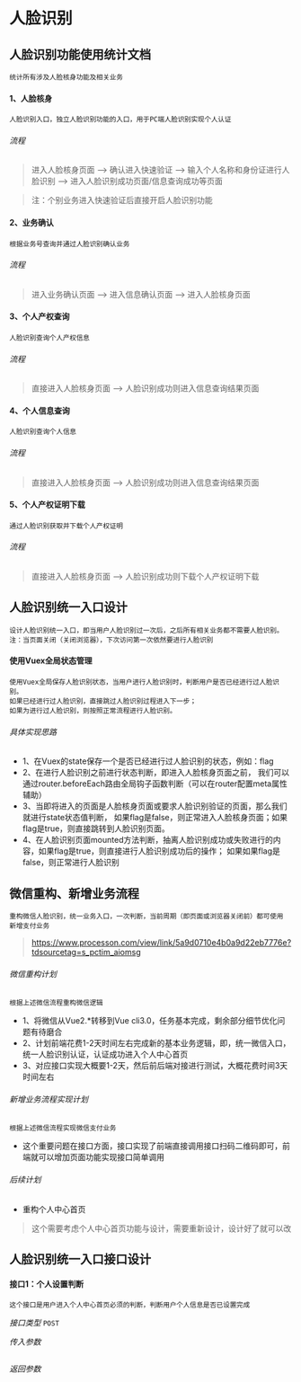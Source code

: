 # 人脸识别

## 人脸识别功能使用统计文档

    统计所有涉及人脸核身功能及相关业务
    
#### 1、人脸核身

    人脸识别入口，独立人脸识别功能的入口，用于PC端人脸识别实现个人认证

###### 流程

> 进入人脸核身页面 --> 确认进入快速验证 --> 输入个人名称和身份证进行人脸识别 --> 进入人脸识别成功页面/信息查询成功等页面

> 注：个别业务进入快速验证后直接开启人脸识别功能

#### 2、业务确认

    根据业务号查询并通过人脸识别确认业务

###### 流程

> 进入业务确认页面 --> 进入信息确认页面 --> 进入人脸核身页面

#### 3、个人产权查询

    人脸识别查询个人产权信息

###### 流程

> 直接进入人脸核身页面 --> 人脸识别成功则进入信息查询结果页面

#### 4、个人信息查询

    人脸识别查询个人信息

###### 流程

> 直接进入人脸核身页面 --> 人脸识别成功则进入信息查询结果页面

#### 5、个人产权证明下载

    通过人脸识别获取并下载个人产权证明

###### 流程

> 直接进入人脸核身页面 --> 人脸识别成功则下载个人产权证明下载


## 人脸识别统一入口设计

    设计人脸识别统一入口，即当用户人脸识别过一次后，之后所有相关业务都不需要人脸识别。
    注：当页面关闭（关闭浏览器），下次访问第一次依然要进行人脸识别

#### 使用Vuex全局状态管理

    使用Vuex全局保存人脸识别状态，当用户进行人脸识别时，判断用户是否已经进行过人脸识别。
    如果已经进行过人脸识别，直接跳过人脸识别过程进入下一步；
    如果为进行过人脸识别，则按照正常流程进行人脸识别。

###### 具体实现思路

- 1、在Vuex的state保存一个是否已经进行过人脸识别的状态，例如：flag
- 2、在进行人脸识别之前进行状态判断，即进入人脸核身页面之前，
    我们可以通过router.beforeEach路由全局钩子函数判断（可以在router配置meta属性辅助）
- 3、当即将进入的页面是人脸核身页面或要求人脸识别验证的页面，那么我们就进行state状态值判断，
    如果flag是false，则正常进入人脸核身页面；如果flag是true，则直接跳转到人脸识别页面。
- 4、在人脸识别页面mounted方法判断，抽离人脸识别成功或失败进行的内容，如果flag是true，则直接进行人脸识别成功后的操作；
    如果如果flag是false，则正常进行人脸识别

## 微信重构、新增业务流程

    重构微信人脸识别，统一业务入口，一次判断，当前周期（即页面或浏览器关闭前）都可使用
    新增支付业务

> https://www.processon.com/view/link/5a9d0710e4b0a9d22eb7776e?tdsourcetag=s_pctim_aiomsg

###### 微信重构计划

    根据上述微信流程重构微信逻辑

- 1、将微信从Vue2.*转移到Vue cli3.0，任务基本完成，剩余部分细节优化问题有待磨合
- 2、计划前端花费1-2天时间左右完成新的基本业务逻辑，即，统一微信入口，统一人脸识别认证，认证成功进入个人中心首页
- 3、对应接口实现大概要1-2天，然后前后端对接进行测试，大概花费时间3天时间左右

###### 新增业务流程实现计划

    根据上述微信流程实现微信支付业务

- 这个重要问题在接口方面，接口实现了前端直接调用接口扫码二维码即可，前端就可以增加页面功能实现接口简单调用

###### 后续计划

- 重构个人中心首页
> 这个需要考虑个人中心首页功能与设计，需要重新设计，设计好了就可以改

## 人脸识别统一入口接口设计

#### 接口1：个人设置判断

    这个接口是用户进入个人中心首页必须的判断，判断用户个人信息是否已设置完成

*接口类型*  `POST`

*传入参数*
```json

```

*返回参数*
```json

```

